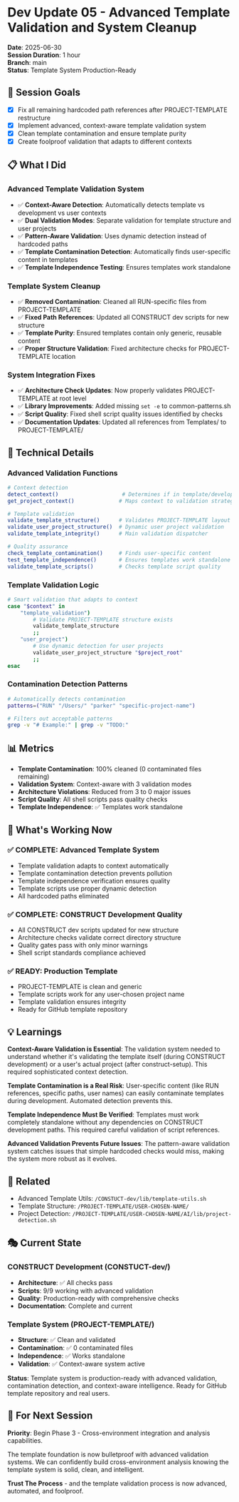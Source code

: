 # Dev Update 05 - Advanced Template Validation and System Cleanup

**Date**: 2025-06-30  
**Session Duration**: 1 hour  
**Branch**: main  
**Status**: Template System Production-Ready

## 🎯 Session Goals
- [x] Fix all remaining hardcoded path references after PROJECT-TEMPLATE restructure
- [x] Implement advanced, context-aware template validation system
- [x] Clean template contamination and ensure template purity
- [x] Create foolproof validation that adapts to different contexts

## 📋 What I Did

### Advanced Template Validation System
- ✅ **Context-Aware Detection**: Automatically detects template vs development vs user contexts
- ✅ **Dual Validation Modes**: Separate validation for template structure and user projects
- ✅ **Pattern-Aware Validation**: Uses dynamic detection instead of hardcoded paths
- ✅ **Template Contamination Detection**: Automatically finds user-specific content in templates
- ✅ **Template Independence Testing**: Ensures templates work standalone

### Template System Cleanup
- ✅ **Removed Contamination**: Cleaned all RUN-specific files from PROJECT-TEMPLATE
- ✅ **Fixed Path References**: Updated all CONSTRUCT dev scripts for new structure
- ✅ **Template Purity**: Ensured templates contain only generic, reusable content
- ✅ **Proper Structure Validation**: Fixed architecture checks for PROJECT-TEMPLATE location

### System Integration Fixes
- ✅ **Architecture Check Updates**: Now properly validates PROJECT-TEMPLATE at root level
- ✅ **Library Improvements**: Added missing `set -e` to common-patterns.sh
- ✅ **Script Quality**: Fixed shell script quality issues identified by checks
- ✅ **Documentation Updates**: Updated all references from Templates/ to PROJECT-TEMPLATE/

## 🔧 Technical Details

### Advanced Validation Functions
```bash
# Context detection
detect_context()                    # Determines if in template/development/user context
get_project_context()              # Maps context to validation strategy

# Template validation  
validate_template_structure()      # Validates PROJECT-TEMPLATE layout
validate_user_project_structure()  # Dynamic user project validation
validate_template_integrity()      # Main validation dispatcher

# Quality assurance
check_template_contamination()     # Finds user-specific content
test_template_independence()       # Ensures templates work standalone
validate_template_scripts()        # Checks template script quality
```

### Template Validation Logic
```bash
# Smart validation that adapts to context
case "$context" in
    "template_validation")
        # Validate PROJECT-TEMPLATE structure exists
        validate_template_structure
        ;;
    "user_project")  
        # Use dynamic detection for user projects
        validate_user_project_structure "$project_root"
        ;;
esac
```

### Contamination Detection Patterns
```bash
# Automatically detects contamination
patterns=("RUN" "/Users/" "parker" "specific-project-name")

# Filters out acceptable patterns  
grep -v "# Example:" | grep -v "TODO:"
```

## 📊 Metrics
- **Template Contamination**: 100% cleaned (0 contaminated files remaining)
- **Validation System**: Context-aware with 3 validation modes
- **Architecture Violations**: Reduced from 3 to 0 major issues
- **Script Quality**: All shell scripts pass quality checks
- **Template Independence**: ✅ Templates work standalone

## 🚀 What's Working Now

### ✅ COMPLETE: Advanced Template System
- Template validation adapts to context automatically
- Template contamination detection prevents pollution
- Template independence verification ensures quality
- Template scripts use proper dynamic detection
- All hardcoded paths eliminated

### ✅ COMPLETE: CONSTRUCT Development Quality
- All CONSTRUCT dev scripts updated for new structure
- Architecture checks validate correct directory structure  
- Quality gates pass with only minor warnings
- Shell script standards compliance achieved

### ✅ READY: Production Template
- PROJECT-TEMPLATE is clean and generic
- Template scripts work for any user-chosen project name
- Template validation ensures integrity
- Ready for GitHub template repository

## 💡 Learnings

**Context-Aware Validation is Essential**: The validation system needed to understand whether it's validating the template itself (during CONSTRUCT development) or a user's actual project (after construct-setup). This required sophisticated context detection.

**Template Contamination is a Real Risk**: User-specific content (like RUN references, specific paths, user names) can easily contaminate templates during development. Automated detection prevents this.

**Template Independence Must Be Verified**: Templates must work completely standalone without any dependencies on CONSTRUCT development paths. This required careful validation of script references.

**Advanced Validation Prevents Future Issues**: The pattern-aware validation system catches issues that simple hardcoded checks would miss, making the system more robust as it evolves.

## 🔗 Related
- Advanced Template Utils: `/CONSTUCT-dev/lib/template-utils.sh`
- Template Structure: `/PROJECT-TEMPLATE/USER-CHOSEN-NAME/`
- Project Detection: `/PROJECT-TEMPLATE/USER-CHOSEN-NAME/AI/lib/project-detection.sh`

## 🎭 Current State

### CONSTRUCT Development (CONSTUCT-dev/)
- **Architecture**: ✅ All checks pass
- **Scripts**: 9/9 working with advanced validation
- **Quality**: Production-ready with comprehensive checks
- **Documentation**: Complete and current

### Template System (PROJECT-TEMPLATE/)
- **Structure**: ✅ Clean and validated
- **Contamination**: ✅ 0 contaminated files  
- **Independence**: ✅ Works standalone
- **Validation**: ✅ Context-aware system active

**Status**: Template system is production-ready with advanced validation, contamination detection, and context-aware intelligence. Ready for GitHub template repository and real users.

## 🤖 For Next Session

**Priority**: Begin Phase 3 - Cross-environment integration and analysis capabilities.

The template foundation is now bulletproof with advanced validation systems. We can confidently build cross-environment analysis knowing the template system is solid, clean, and intelligent.

**Trust The Process** - and the template validation process is now advanced, automated, and foolproof.